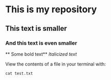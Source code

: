 # This is my repository
## This text is smaller
### And this text is even smaller
** Some bold text**
*Italicized text*

View the contents of a file in your terminal with:
```
cat test.txt
```
